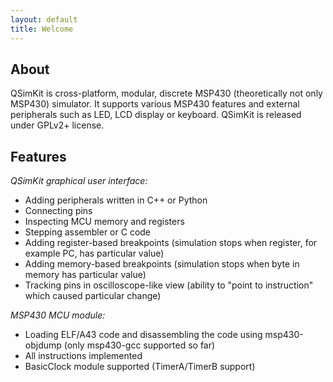 ```yaml
---
layout: default
title: Welcome
---
```


## About

QSimKit is cross-platform, modular, discrete MSP430 (theoretically not only MSP430) simulator. It supports
various MSP430 features and external peripherals such as LED, LCD display or keyboard.
QSimKit is released under GPLv2+ license.

## Features

*QSimKit graphical user interface:*
- Adding peripherals written in C++ or Python
- Connecting pins
- Inspecting MCU memory and registers
- Stepping assembler or C code
- Adding register-based breakpoints (simulation stops when register, for example PC, has particular value)
- Adding memory-based breakpoints (simulation stops when byte in memory has particular value)
- Tracking pins in oscilloscope-like view (ability to "point to instruction" which caused particular change)

*MSP430 MCU module:*
- Loading ELF/A43 code and disassembling the code using msp430-objdump (only msp430-gcc supported so far)
- All instructions implemented
- BasicClock module supported (TimerA/TimerB support)


